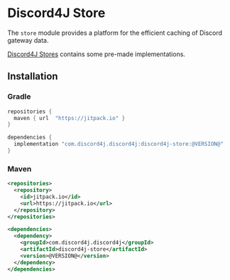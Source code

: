 # Discord4J Store
The `store` module provides a platform for the efficient caching of Discord gateway data.

[Discord4J Stores](https://github.com/Discord4J/Stores) contains some pre-made implementations. 

## Installation
### Gradle
```groovy
repositories {
  maven { url  "https://jitpack.io" }
}

dependencies {
  implementation "com.discord4j.discord4j:discord4j-store:@VERSION@"
}
```
### Maven
```xml
<repositories>
  <repository>
    <id>jitpack.io</id>
    <url>https://jitpack.io</url>
  </repository>
</repositories>

<dependencies>
  <dependency>
    <groupId>com.discord4j.discord4j</groupId>
    <artifactId>discord4j-store</artifactId>
    <version>@VERSION@</version>
  </dependency>
</dependencies>
```